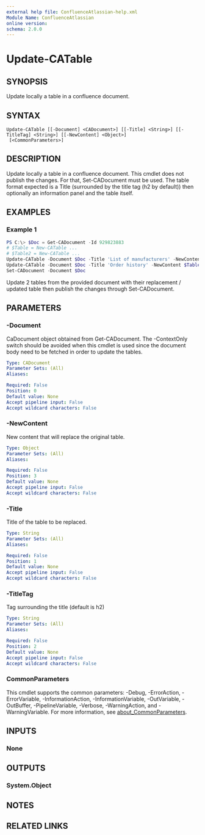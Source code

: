 ```yaml
---
external help file: ConfluenceAtlassian-help.xml
Module Name: ConfluenceAtlassian
online version:
schema: 2.0.0
---
```


# Update-CATable

## SYNOPSIS
Update locally a table in a confluence document.
## SYNTAX

```
Update-CATable [[-Document] <CADocument>] [[-Title] <String>] [[-TitleTag] <String>] [[-NewContent] <Object>]
 [<CommonParameters>]
```

## DESCRIPTION
Update locally a table in a confluence document. This cmdlet does not publish the changes. For that, Set-CADocument must be used. The table format expected is a Title (surrounded by the title tag (h2 by default)) then optionally an information panel and the table itself. 

## EXAMPLES

### Example 1
```powershell
PS C:\> $Doc = Get-CADocument -Id 929823883  
# $Table = New-CATable ...
# $Table2 = New-CATable ...
Update-CATable -Document $Doc -Title 'List of manufacturers' -NewContent $Table
Update-CATable -Document $Doc -Title 'Order history' -NewContent $Table2
Set-CADocument -Document $Doc
```

Update 2 tables from the provided document with their replacement / updated table then publish the changes through Set-CADocument.

## PARAMETERS

### -Document
CaDocument object obtained from Get-CADocument. The -ContextOnly switch should be avoided when this cmdlet is used since the document body need to be fetched in order to update the tables.

```yaml
Type: CADocument
Parameter Sets: (All)
Aliases:

Required: False
Position: 0
Default value: None
Accept pipeline input: False
Accept wildcard characters: False
```

### -NewContent
New content that will replace the original table.

```yaml
Type: Object
Parameter Sets: (All)
Aliases:

Required: False
Position: 3
Default value: None
Accept pipeline input: False
Accept wildcard characters: False
```

### -Title
Title of the table to be replaced.

```yaml
Type: String
Parameter Sets: (All)
Aliases:

Required: False
Position: 1
Default value: None
Accept pipeline input: False
Accept wildcard characters: False
```

### -TitleTag
Tag surrounding the title (default is h2)

```yaml
Type: String
Parameter Sets: (All)
Aliases:

Required: False
Position: 2
Default value: None
Accept pipeline input: False
Accept wildcard characters: False
```

### CommonParameters
This cmdlet supports the common parameters: -Debug, -ErrorAction, -ErrorVariable, -InformationAction, -InformationVariable, -OutVariable, -OutBuffer, -PipelineVariable, -Verbose, -WarningAction, and -WarningVariable. For more information, see [about_CommonParameters](http://go.microsoft.com/fwlink/?LinkID=113216).

## INPUTS

### None

## OUTPUTS

### System.Object
## NOTES

## RELATED LINKS
